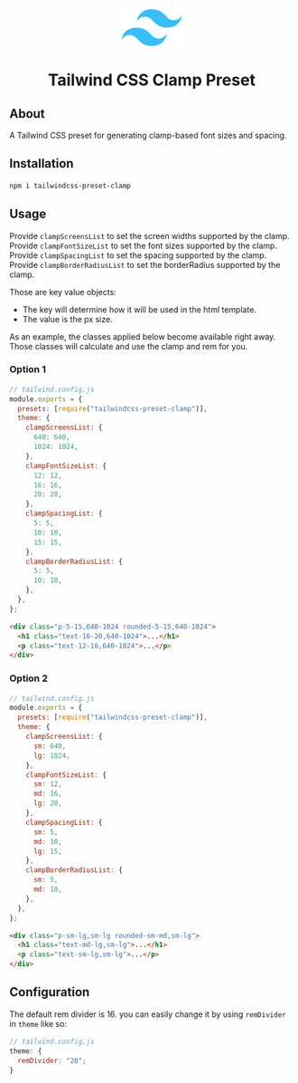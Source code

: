 <div align="center">
  <img src="https://raw.githubusercontent.com/maizzle/tailwindcss-preset-email/HEAD/.github/tailwindcss-mark.svg" alt="Tailwind CSS" width="108" height="66">
  <h1>Tailwind CSS Clamp Preset</h1>
</div>

## About

A Tailwind CSS preset for generating clamp-based font sizes and spacing.

## Installation

```bash
npm i tailwindcss-preset-clamp
```

## Usage

Provide `clampScreensList` to set the screen widths supported by the clamp.\
Provide `clampFontSizeList` to set the font sizes supported by the clamp.\
Provide `clampSpacingList` to set the spacing supported by the clamp.\
Provide `clampBorderRadiusList` to set the borderRadius supported by the clamp.

Those are key value objects:

- The key will determine how it will be used in the html template.
- The value is the px size.

As an example, the classes applied below become available right away.
Those classes will calculate and use the clamp and rem for you.

### Option 1

```js
// tailwind.config.js
module.exports = {
  presets: [require("tailwindcss-preset-clamp")],
  theme: {
    clampScreensList: {
      640: 640,
      1024: 1024,
    },
    clampFontSizeList: {
      12: 12,
      16: 16,
      20: 20,
    },
    clampSpacingList: {
      5: 5,
      10: 10,
      15: 15,
    },
    clampBorderRadiusList: {
      5: 5,
      10: 10,
    },
  },
};
```

```html
<div class="p-5-15,640-1024 rounded-5-15,640-1024">
  <h1 class="text-16-20,640-1024">...</h1>
  <p class="text-12-16,640-1024">...</p>
</div>
```

### Option 2

```js
// tailwind.config.js
module.exports = {
  presets: [require("tailwindcss-preset-clamp")],
  theme: {
    clampScreensList: {
      sm: 640,
      lg: 1024,
    },
    clampFontSizeList: {
      sm: 12,
      md: 16,
      lg: 20,
    },
    clampSpacingList: {
      sm: 5,
      md: 10,
      lg: 15,
    },
    clampBorderRadiusList: {
      sm: 5,
      md: 10,
    },
  },
};
```

```html
<div class="p-sm-lg,sm-lg rounded-sm-md,sm-lg">
  <h1 class="text-md-lg,sm-lg">...</h1>
  <p class="text-sm-lg,sm-lg">...</p>
</div>
```

## Configuration

The default rem divider is 16.
you can easily change it by using `remDivider` in `theme` like so:

```js
// tailwind.config.js
theme: {
  remDivider: "20";
}
```
